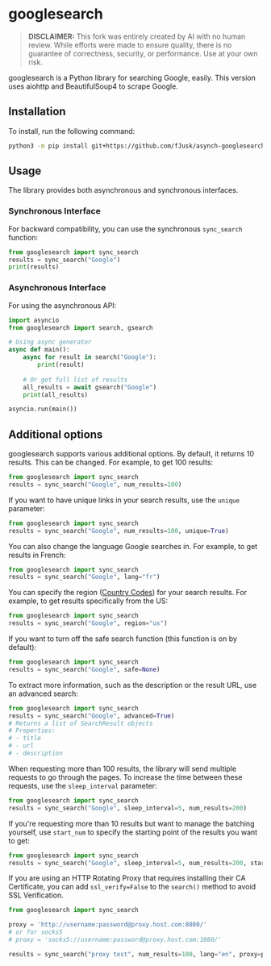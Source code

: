 # googlesearch

> **DISCLAIMER:** This fork was entirely created by AI with no human review. While efforts were made to ensure quality, there is no guarantee of correctness, security, or performance. Use at your own risk.

googlesearch is a Python library for searching Google, easily. This version uses aiohttp and BeautifulSoup4 to scrape Google.

## Installation
To install, run the following command:
```bash
python3 -m pip install git+https://github.com/fJusk/asynch-googlesearch.git
```

## Usage
The library provides both asynchronous and synchronous interfaces.

### Synchronous Interface
For backward compatibility, you can use the synchronous `sync_search` function:

```python
from googlesearch import sync_search
results = sync_search("Google")
print(results)
```

### Asynchronous Interface
For using the asynchronous API:

```python
import asyncio
from googlesearch import search, gsearch

# Using async generator
async def main():
    async for result in search("Google"):
        print(result)
    
    # Or get full list of results
    all_results = await gsearch("Google")
    print(all_results)

asyncio.run(main())
```

## Additional options
googlesearch supports various additional options. By default, it returns 10 results. This can be changed. For example, to get 100 results:

```python
from googlesearch import sync_search
results = sync_search("Google", num_results=100)
```

If you want to have unique links in your search results, use the `unique` parameter:
```python
from googlesearch import sync_search
results = sync_search("Google", num_results=100, unique=True)
```

You can also change the language Google searches in. For example, to get results in French:
```python
from googlesearch import sync_search
results = sync_search("Google", lang="fr")
```

You can specify the region ([Country Codes](https://developers.google.com/custom-search/docs/json_api_reference#countryCodes)) for your search results. For example, to get results specifically from the US:
```python
from googlesearch import sync_search
results = sync_search("Google", region="us")
```

If you want to turn off the safe search function (this function is on by default):
```python
from googlesearch import sync_search
results = sync_search("Google", safe=None)
```

To extract more information, such as the description or the result URL, use an advanced search:
```python
from googlesearch import sync_search
results = sync_search("Google", advanced=True)
# Returns a list of SearchResult objects
# Properties:
# - title
# - url
# - description
```

When requesting more than 100 results, the library will send multiple requests to go through the pages. To increase the time between these requests, use the `sleep_interval` parameter:
```python
from googlesearch import sync_search
results = sync_search("Google", sleep_interval=5, num_results=200)
```

If you're requesting more than 10 results but want to manage the batching yourself, use `start_num` to specify the starting point of the results you want to get:
```python
from googlesearch import sync_search
results = sync_search("Google", sleep_interval=5, num_results=200, start_num=10)
```

If you are using an HTTP Rotating Proxy that requires installing their CA Certificate, you can add `ssl_verify=False` to the `search()` method to avoid SSL Verification.
```python
from googlesearch import sync_search

proxy = 'http://username:password@proxy.host.com:8080/'
# or for socks5
# proxy = 'socks5://username:password@proxy.host.com:1080/'

results = sync_search("proxy test", num_results=100, lang="en", proxy=proxy, ssl_verify=False)
```

